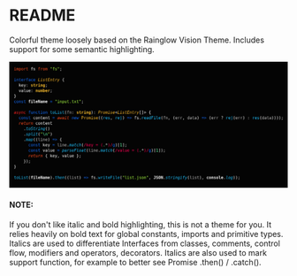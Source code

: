 # README

Colorful theme loosely based on the Rainglow Vision Theme.
Includes support for some semantic highlighting.

![Syntax example](syntax.png)

#### NOTE:

If you don't like italic and bold highlighting, this is not a theme for you.
It relies heavily on bold text for global constants, imports and primitive types.
Italics are used to differentiate Interfaces from classes, comments, control flow, modifiers and operators, decorators.
Italics are also used to mark support function, for example to better see Promise .then() / .catch().
